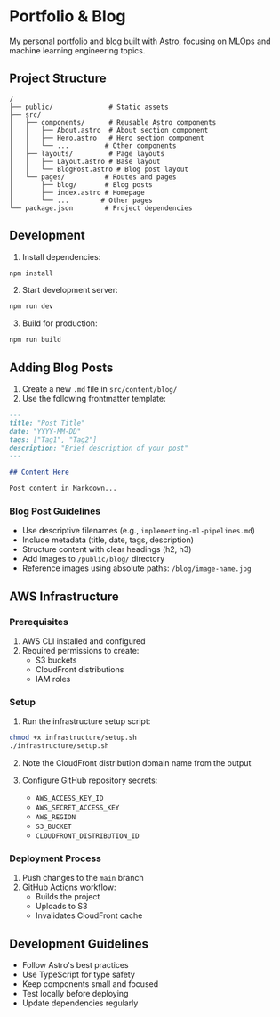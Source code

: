 # Portfolio & Blog

My personal portfolio and blog built with Astro, focusing on MLOps and machine learning engineering topics.

## Project Structure

```
/
├── public/              # Static assets
├── src/
│   ├── components/      # Reusable Astro components
│   │   ├── About.astro  # About section component
│   │   ├── Hero.astro   # Hero section component
│   │   └── ...         # Other components
│   ├── layouts/         # Page layouts
│   │   ├── Layout.astro # Base layout
│   │   └── BlogPost.astro # Blog post layout
│   └── pages/          # Routes and pages
│       ├── blog/       # Blog posts
│       ├── index.astro # Homepage
│       └── ...        # Other pages
└── package.json        # Project dependencies
```

## Development

1. Install dependencies:
```bash
npm install
```

2. Start development server:
```bash
npm run dev
```

3. Build for production:
```bash
npm run build
```

## Adding Blog Posts

1. Create a new `.md` file in `src/content/blog/`
2. Use the following frontmatter template:

```markdown
---
title: "Post Title"
date: "YYYY-MM-DD"
tags: ["Tag1", "Tag2"]
description: "Brief description of your post"
---

## Content Here

Post content in Markdown...
```

### Blog Post Guidelines

- Use descriptive filenames (e.g., `implementing-ml-pipelines.md`)
- Include metadata (title, date, tags, description)
- Structure content with clear headings (h2, h3)
- Add images to `/public/blog/` directory
- Reference images using absolute paths: `/blog/image-name.jpg`

## AWS Infrastructure

### Prerequisites

1. AWS CLI installed and configured
2. Required permissions to create:
   - S3 buckets
   - CloudFront distributions
   - IAM roles

### Setup

1. Run the infrastructure setup script:
```bash
chmod +x infrastructure/setup.sh
./infrastructure/setup.sh
```

2. Note the CloudFront distribution domain name from the output

3. Configure GitHub repository secrets:
   - `AWS_ACCESS_KEY_ID`
   - `AWS_SECRET_ACCESS_KEY`
   - `AWS_REGION`
   - `S3_BUCKET`
   - `CLOUDFRONT_DISTRIBUTION_ID`

### Deployment Process

1. Push changes to the `main` branch
2. GitHub Actions workflow:
   - Builds the project
   - Uploads to S3
   - Invalidates CloudFront cache

## Development Guidelines

- Follow Astro's best practices
- Use TypeScript for type safety
- Keep components small and focused
- Test locally before deploying
- Update dependencies regularly
